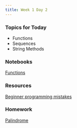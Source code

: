 ```yaml
---
title: Week 1 Day 2
---
```


### Topics for Today
* Functions
* Sequences
* String Methods

### Notebooks
[Functions](https://github.com/tiy-lv-python-2015-06/class-notes/blob/master/week1/06-Functions.ipynb)

### Resources
[Beginner programming mistakes](http://www.cprogramming.com/beginner_programming_mistakes.html)

### Homework
[Palindrome](https://github.com/tiy-lv-python-2015-06/palindrome)

